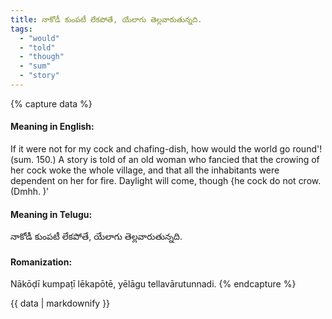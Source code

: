 ```yaml
---
title: నాకోడీ కుంపటీ లేకపోతే, యేలాగు తెల్లవారుతున్నది.
tags:
  - "would"
  - "told"
  - "though"
  - "sum"
  - "story"
---
```


{% capture data %}
#### Meaning in English:
If it were not for my cock and chafing-dish, how would the world go round'!
(sum. 150.)
A story is told of an old woman who fancied that the crowing of her cock woke the whole village, and that all the inhabitants were dependent on her for fire.
Daylight will come, though {he cock do not crow. (Dmhh. )'

#### Meaning in Telugu:
నాకోడీ కుంపటీ లేకపోతే, యేలాగు తెల్లవారుతున్నది.

#### Romanization:
Nākōḍī kumpaṭī lēkapōtē, yēlāgu tellavārutunnadi.
{% endcapture %}

{{ data | markdownify }}

